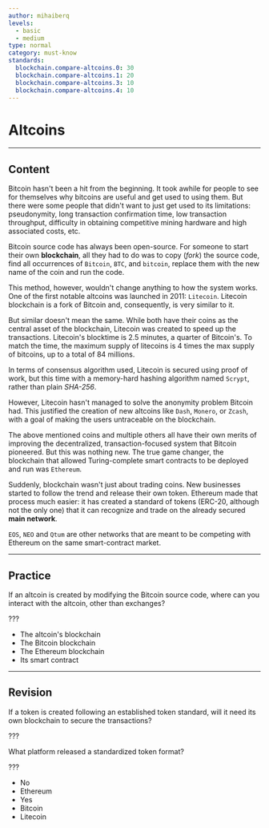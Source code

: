 ```yaml
---
author: mihaiberq
levels:
  - basic
  - medium
type: normal
category: must-know
standards:
  blockchain.compare-altcoins.0: 30
  blockchain.compare-altcoins.1: 20
  blockchain.compare-altcoins.3: 10
  blockchain.compare-altcoins.4: 10
---
```


# Altcoins


---

## Content

Bitcoin hasn't been a hit from the beginning. It took awhile for people to see for themselves why bitcoins are useful and get used to using them. But there were some people that didn't want to just get used to its limitations: pseudonymity, long transaction confirmation time, low transaction throughput, difficulty in obtaining competitive mining hardware and high associated costs, etc.

Bitcoin source code has always been open-source. For someone to start their own **blockchain**, all they had to do was to copy (*fork*) the source code, find all occurrences of `Bitcoin`, `BTC`, and `bitcoin`, replace them with the new name of the coin and run the code.

This method, however, wouldn't change anything to how the system works. One of the first notable altcoins was launched in 2011: `Litecoin`. Litecoin blockchain is a fork of Bitcoin and, consequently, is very similar to it. 

But similar doesn't mean the same. While both have their coins as the central asset of the blockchain, Litecoin was created to speed up the transactions. Litecoin's blocktime is 2.5 minutes, a quarter of Bitcoin's. To match the time, the maximum supply of litecoins is 4 times the max supply of bitcoins, up to a total of 84 millions.

In terms of consensus algorithm used, Litecoin is secured using proof of work, but this time with a memory-hard hashing algorithm named `Scrypt`, rather than plain *SHA-256*.

However, Litecoin hasn't managed to solve the anonymity problem Bitcoin had. This justified the creation of new altcoins like `Dash`, `Monero`, or `Zcash`, with a goal of making the users untraceable on the blockchain.

The above mentioned coins and multiple others all have their own merits of improving the decentralized, transaction-focused system that Bitcoin pioneered. But this was nothing new. The true game changer, the blockchain that allowed Turing-complete smart contracts to be deployed and run was `Ethereum`.

Suddenly, blockchain wasn't just about trading coins. New businesses started to follow the trend and release their own token. Ethereum made that process much easier: it has created a standard of tokens (ERC-20, although not the only one) that it can recognize and trade on the already secured **main network**.

`EOS`, `NEO` and `Qtum` are other networks that are meant to be competing with Ethereum on the same smart-contract market.


---

## Practice

If an altcoin is created by modifying the Bitcoin source code, where can you interact with the altcoin, other than exchanges?

???

* The altcoin's blockchain
* The Bitcoin blockchain
* The Ethereum blockchain
* Its smart contract


---

## Revision

If a token is created following an established token standard, will it need its own blockchain to secure the transactions?

???

What platform released a standardized token format?

???

* No
* Ethereum
* Yes
* Bitcoin
* Litecoin
